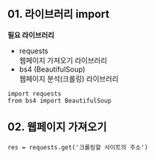 ## 01. 라이브러리 import
**필요 라이브러리**
- requests  
웹페이지 가져오기 라이브러리
- bs4 (BeautifulSoup)  
웹페이지 분석(크롤링) 라이브러리
```
import requests
from bs4 import BeautifulSoup
```

## 02. 웹페이지 가져오기
```
res = requests.get('크롤링할 사이트의 주소')
```
